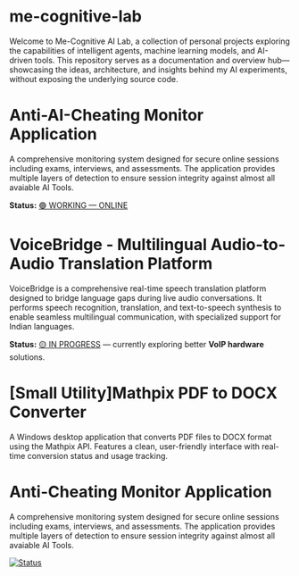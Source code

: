 # me-cognitive-lab
Welcome to Me-Cognitive AI Lab, a collection of personal projects exploring the capabilities of intelligent agents, machine learning models, and AI-driven tools. This repository serves as a documentation and overview hub—showcasing the ideas, architecture, and insights behind my AI experiments, without exposing the underlying source code.

# Anti-AI-Cheating Monitor Application

A comprehensive monitoring system designed for secure online sessions including exams, interviews, and assessments. The application provides multiple layers of detection to ensure session integrity against almost all avaiable AI Tools.

**Status:** [🟢 WORKING — ONLINE](https://github.com/me-cognitive/anti-ai-cheating?tab=readme-ov-file#️-no-installation-required)



# VoiceBridge - Multilingual Audio-to-Audio Translation Platform

VoiceBridge is a comprehensive real-time speech translation platform designed to bridge language gaps during live audio conversations. It performs speech recognition, translation, and text-to-speech synthesis to enable seamless multilingual communication, with specialized support for Indian languages.

**Status:** [🟡 IN PROGRESS](https://github.com/me-cognitive/voice-bridge) — currently exploring better **VoIP hardware** solutions.


# [Small Utility]Mathpix PDF to DOCX Converter

A Windows desktop application that converts PDF files to DOCX format using the Mathpix API. Features a clean, user-friendly interface with real-time conversion status and usage tracking.

# Anti-Cheating Monitor Application

A comprehensive monitoring system designed for secure online sessions including exams, interviews, and assessments. The application provides multiple layers of detection to ensure session integrity against almost all avaiable AI Tools.

[![Status](https://img.shields.io/badge/Status-WORKING-brightgreen?style=flat-square)](https://github.com/me-cognitive/mathpix-pdf-converter)

